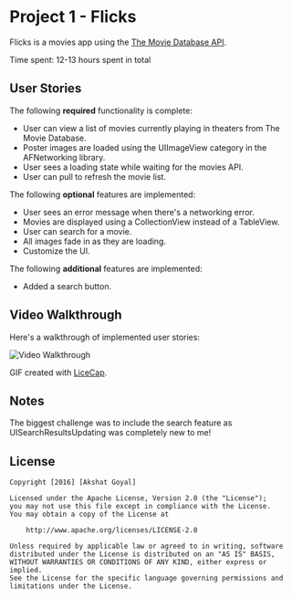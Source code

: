 # Project 1 - Flicks

Flicks is a movies app using the [The Movie Database API](http://docs.themoviedb.apiary.io/#).

Time spent: 12-13 hours spent in total

## User Stories

The following **required** functionality is complete:

-  User can view a list of movies currently playing in theaters from The Movie Database.
-  Poster images are loaded using the UIImageView category in the AFNetworking library.
-  User sees a loading state while waiting for the movies API.
-  User can pull to refresh the movie list.

The following **optional** features are implemented:

-  User sees an error message when there's a networking error.
-  Movies are displayed using a CollectionView instead of a TableView.
-  User can search for a movie.
-  All images fade in as they are loading.
-  Customize the UI.

The following **additional** features are implemented:

- Added a search button.

## Video Walkthrough 

Here's a walkthrough of implemented user stories:

<img src='http://i.imgur.com/qIgsA01.gif' title='Video Walkthrough' width='' alt='Video Walkthrough' />

GIF created with [LiceCap](http://www.cockos.com/licecap/).

## Notes

The biggest challenge was to include the search feature as UISearchResultsUpdating was completely new to me! 

## License

    Copyright [2016] [Akshat Goyal]

    Licensed under the Apache License, Version 2.0 (the "License");
    you may not use this file except in compliance with the License.
    You may obtain a copy of the License at

        http://www.apache.org/licenses/LICENSE-2.0

    Unless required by applicable law or agreed to in writing, software
    distributed under the License is distributed on an "AS IS" BASIS,
    WITHOUT WARRANTIES OR CONDITIONS OF ANY KIND, either express or implied.
    See the License for the specific language governing permissions and
    limitations under the License.
